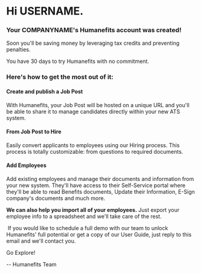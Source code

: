 # Hi USERNAME.

### Your COMPANYNAME's Humanefits account was created! 
Soon you'll be saving money by leveraging tax credits and preventing penalties.

You have 30 days to try Humanefits with no commitment.

### Here's how to get the most out of it:


#### **Create and publish a Job Post**
With Humanefits, your Job Post will be hosted on a unique URL and you'll be able to share it to manage candidates directly within your new ATS system.

#### From Job Post to Hire
Easily convert applicants to employees using our Hiring process. This process is totally customizable: from questions to required documents.

#### Add Employees
Add existing employees and manage their documents and information from your new system. They'll have access to their Self-Service portal where they'll be able to read Benefits documents, Update their Information, E-Sign company's documents and much more.

**We can also help you import all of your employees.** Just export your employee info to a spreadsheet and we'll take care of the rest.


 If you would like to schedule a full demo with our team to unlock Humanefits' full potential or get a copy of our User Guide, just reply to this email and we'll contact you.


Go Explore!

--
Humanefits Team
